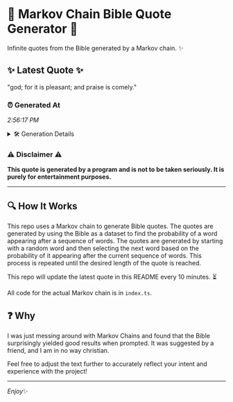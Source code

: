 # 📖 Markov Chain Bible Quote Generator 📖

Infinite quotes from the Bible generated by a Markov chain. ✨

## ✨ Latest Quote ✨
"god; for it is pleasant; and praise is comely."

### ⏰ Generated At
*2:56:17 PM*

<details>
    <summary>🛠️ Generation Details</summary>
    <p>
        <strong>🌱 Seed:</strong> god;<br>
        <strong>🔄 Iterations:</strong> 8<br>
        <strong>📜 Context History:</strong><br>[ god; ]: for<br>[ god;, for ]: it<br>[ god;, for, it ]: is<br>[ god;, for, it, is ]: pleasant;<br>[ god;, for, it, is, pleasant; ]: and<br>[ god;, for, it, is, pleasant;, and ]: praise<br>[ for, it, is, pleasant;, and, praise ]: is<br>[ it, is, pleasant;, and, praise, is ]: comely.<br>
    </p>
</details>

### ⚠️ Disclaimer ⚠️
**This quote is generated by a program and is not to be taken seriously. It is purely for entertainment purposes.**

---

## 🔍 How It Works

This repo uses a Markov chain to generate Bible quotes. The quotes are generated by using the Bible as a dataset to find the probability of a word appearing after a sequence of words. The quotes are generated by starting with a random word and then selecting the next word based on the probability of it appearing after the current sequence of words. This process is repeated until the desired length of the quote is reached.

This repo will update the latest quote in this README every 10 minutes. ⏳

All code for the actual Markov chain is in `index.ts`.

## ❓ Why

I was just messing around with Markov Chains and found that the Bible surprisingly yielded good results when prompted. 
It was suggested by a friend, and I am in no way christian.

Feel free to adjust the text further to accurately reflect your intent and experience with the project!

---

*Enjoy*✨
